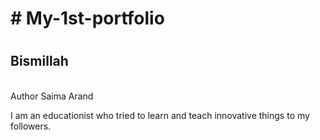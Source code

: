 <h1># My-1st-portfolio<h1>
<h2>Bismillah</h2>
<br>
Author Saima Arand
<P>I am an educationist who tried to learn and teach innovative things to my followers.</P>


